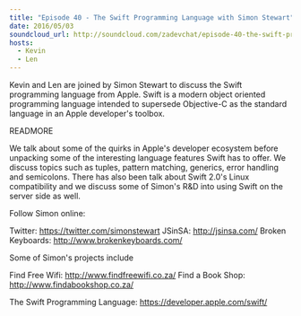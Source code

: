 ```yaml
---
title: "Episode 40 - The Swift Programming Language with Simon Stewart"
date: 2016/05/03
soundcloud_url: http://soundcloud.com/zadevchat/episode-40-the-swift-programming-language-with-simon-stewart
hosts:
  - Kevin
  - Len
---
```


Kevin and Len are joined by Simon Stewart to discuss the Swift programming language from Apple. Swift is a modern object oriented programming language intended to supersede Objective-C as the standard language in an Apple developer's toolbox.

READMORE

We talk about some of the quirks in Apple's developer ecosystem before unpacking some of the interesting language features Swift has to offer. We discuss topics such as tuples, pattern matching, generics, error handling and semicolons. There has also been talk about Swift 2.0's Linux compatibility and we discuss some of Simon's R&D into using Swift on the server side as well.

Follow Simon online:

Twitter: https://twitter.com/simonstewart
JSinSA: http://jsinsa.com/
Broken Keyboards: http://www.brokenkeyboards.com/

Some of Simon's projects include

Find Free Wifi: http://www.findfreewifi.co.za/
Find a Book Shop: http://www.findabookshop.co.za/

The Swift Programming Language: https://developer.apple.com/swift/
